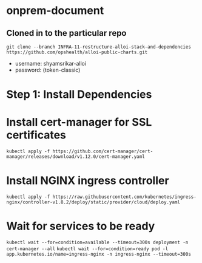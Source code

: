 # onprem-document
## Cloned in to the particular repo
```
git clone --branch INFRA-11-restructure-alloi-stack-and-dependencies https://github.com/opshealth/alloi-public-charts.git
```
- username: shyamsrikar-alloi
- password: (token-classic)
# Step 1: Install Dependencies

# Install cert-manager for SSL certificates
``` kubectl apply -f https://github.com/cert-manager/cert-manager/releases/download/v1.12.0/cert-manager.yaml ```
# Install NGINX ingress controller
``` kubectl apply -f https://raw.githubusercontent.com/kubernetes/ingress-nginx/controller-v1.8.2/deploy/static/provider/cloud/deploy.yaml ```
# Wait for services to be ready
``` kubectl wait --for=condition=available --timeout=300s deployment -n cert-manager --all ```
``` kubectl wait --for=condition=ready pod -l app.kubernetes.io/name=ingress-nginx -n ingress-nginx --timeout=300s ```
